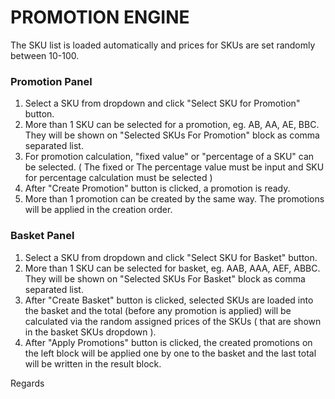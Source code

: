 # PROMOTION ENGINE

The SKU list is loaded automatically and prices for SKUs are set randomly between 10-100.

### Promotion Panel
1. Select a SKU from dropdown and click "Select SKU for Promotion" button.
2. More than 1 SKU can be selected for a promotion, eg. AB, AA, AE, BBC. They will be shown on "Selected SKUs For Promotion" block as comma separated list.
3. For promotion calculation, "fixed value" or "percentage of a SKU" can be selected. ( The fixed or The percentage value must be input and SKU for percentage calculation must be selected )
4. After "Create Promotion" button is clicked, a promotion is ready.
5. More than 1 promotion can be created by the same way. The promotions will be applied in the creation order.

### Basket Panel

1. Select a SKU from dropdown and click "Select SKU for Basket" button.
2. More than 1 SKU can be selected for basket, eg. AAB, AAA, AEF, ABBC. They will be shown on "Selected SKUs For Basket" block as comma separated list.
3. After "Create Basket" button is clicked, selected SKUs are loaded into the basket and the total (before any promotion is applied) will be calculated via the random assigned prices of the SKUs ( that are shown in the basket SKUs dropdown ).
4. After "Apply Promotions" button is clicked, the created promotions on the left block will be applied one by one to the basket and the last total will be written in the result block. 

Regards

